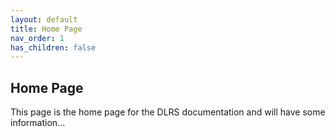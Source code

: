 ```yaml
---
layout: default
title: Home Page
nav_order: 1
has_children: false
---
```


## Home Page

This page is the home page for the DLRS documentation and will have some information...
